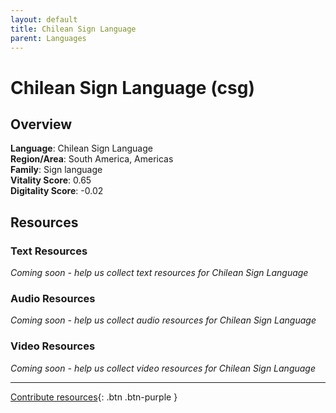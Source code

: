 ```yaml
---
layout: default
title: Chilean Sign Language
parent: Languages
---
```


# Chilean Sign Language (csg)

## Overview

**Language**: Chilean Sign Language  
**Region/Area**: South America, Americas  
**Family**: Sign language  
**Vitality Score**: 0.65  
**Digitality Score**: -0.02  

## Resources

### Text Resources
*Coming soon - help us collect text resources for Chilean Sign Language*

### Audio Resources
*Coming soon - help us collect audio resources for Chilean Sign Language*

### Video Resources
*Coming soon - help us collect video resources for Chilean Sign Language*

---

[Contribute resources](https://fairtrain.github.io/){: .btn .btn-purple }
